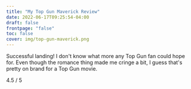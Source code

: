 ```yaml
---
title: "My Top Gun Maverick Review"
date: 2022-06-17T09:25:54-04:00
draft: false
frontpage: "false"
toc: false
cover: img/top-gun-maverick.png
---
```


Successful landing! I don't know what more any Top Gun fan could hope for. Even though the romance thing made me cringe a bit, I guess that's pretty on brand for a Top Gun movie.

4.5 / 5
